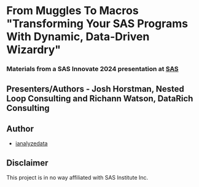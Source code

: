 

# From Muggles To Macros "Transforming Your SAS Programs With Dynamic, Data-Driven Wizardry" 
### Materials from a SAS Innovate 2024 presentation at [SAS](https://wwW.sas.com/en_us/events/24q1/innovate-stream-ondemand/watch-now.html#programming-development)
## Presenters/Authors - Josh Horstman, Nested Loop Consulting and Richann Watson, DataRich Consulting 






## Author
* [ianalyzedata](https://github.com/ianalyzedata)

## Disclaimer

This project is in no way affiliated with SAS Institute Inc.
